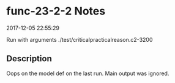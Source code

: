 # func-23-2-2 Notes

2017-12-05 22:55:29

Run with arguments ./test/criticalpracticalreason.c2-3200 

## Description

Oops on the model def on the last run. Main output was ignored.
